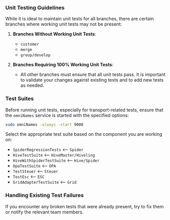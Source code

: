 ### Unit Testing Guidelines

While it is ideal to maintain unit tests for all branches, there are certain branches where working unit tests may not be present:

1. **Branches Without Working Unit Tests**:
   - `customer`
   - `merge`
   - `group/develop`

2. **Branches Requiring 100% Working Unit Tests**:
   - All other branches must ensure that all unit tests pass. It is important to validate your changes against existing tests and to add new tests as needed.

### **Test Suites**

Before running unit tests, especially for transport-related tests, ensure that the `omniNames` service is started with the specified options:

```sh
sudo omniNames -always -start 9000
```

Select the appropriate test suite based on the component you are working on:

- `SpiderRegressionTests` <-- `Spider`
- `HiveTestSuite` <-- `HiveMaster/Hiveling`
- `HiveWithSpiderTestSuite` <-- `Hive/Spider`
- `OpaTestSuite` <-- `OPA`
- `TestSteuer` <-- `Steuer`
- `TestEsc` <-- `ESC`
- `GridAdapterTestSuite` <-- `Grid`

### **Handling Existing Test Failures**

If you encounter any broken tests that were already present, try to fix them or notify the relevant team members.
